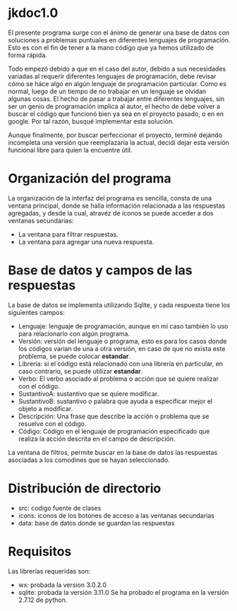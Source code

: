 # jkdoc1.0
El presente programa surge con el ánimo de generar una base de datos con soluciones a problemas puntuales en diferentes lenguajes de programación. Esto es con el fin de tener a la mano código que ya hemos utilizado de forma rápida.

Todo empezó debido a que en el caso del autor, debido a sus necesidades variadas al requerir diferentes lenguajes de programación, debe revisar cómo se háce algo en algún lenguaje de programación particular. Como es  normal, luego de un tiempo de no trabajar en un lenguaje se olvidan algunas cosas. El hecho de pasar a trabajar entre diferentes lenguajes, sin ser un genio de programación implica al autor, el hecho de debe volver a buscar el código que funcionó bien ya sea en el proyecto pasado, o en en google. Por tal razón, busqué implementar esta solución.

Aunque finalmente, por buscar perfeccionar el proyecto, terminé dejándo incompleta una versión que reemplazaría la actual, decidí dejar esta versión funcional libre para quien la encuentre útil.

# Organización del programa
La organización de la interfaz del programa es sencilla, consta de una ventana principal, donde se halla información relacionada a las respuestas agregadas, y desde la cual, atravéz de íconos se puede acceder a dos ventanas secundarias:
* La ventana para filtrar respuestas.
* La ventana para agregar una nueva respuesta.

# Base de datos y campos de las respuestas
La base de datos se implementa utilizando Sqlite, y cada respuesta tiene los siguientes campos:
* Lenguaje: lenguaje de programación, aunque en mi caso también lo uso para relacionarlo con algún programa.
* Versión: versión del lenguaje o programa, esto es para los casos donde los códigos varian de una a otra versión, en caso de que no exista este problema, se puede colocar **estandar**.
* Librería: si el código está relacionado con una librería en particular, en caso contrario, se puede utilizar **estandar**.
* Verbo: El verbo asociado al problema o acción que se quiere realizar con el código.
* SustantivoA: sustantivo que se quiere modificar.
* SustantivoB: sustantivo o palabra que ayuda a especificar mejor el objeto a modificar.
* Descripción: Una frase que describe la acción o problema que se resuelve con el código.
* Código: Código en el lenguaje de programación especificado que realiza la acción descrita en el campo de descripción.

La ventana de filtros, permite buscar en la base de datos las respuestas asociadas a los comodines que se hayan seleccionado.

# Distribución de directorio
* src: codigo fuente de clases
* icons: iconos de los botones de acceso a las ventanas secundarias
* data: base de datos donde se guardan las respuestas

# Requisitos
Las librerías requeridas son:
* wx: probada la version 3.0.2.0
* sqlite: probada la versión 3.11.0
Se ha probado el programa en la versión 2.7.12 de python.
